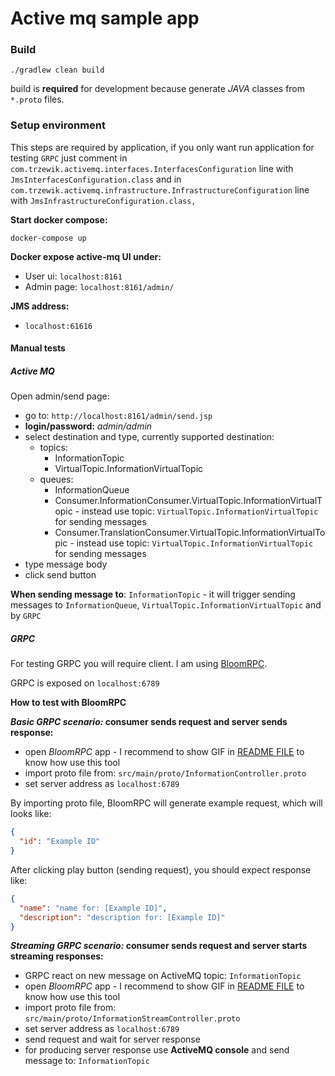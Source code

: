# Active mq sample app

### Build
```shell script
./gradlew clean build
```
build is **required** for development because generate *JAVA* classes from `*.proto` files.

### Setup environment

This steps are required by application, if you only want run application for testing `GRPC` just comment in `com.trzewik.activemq.interfaces.InterfacesConfiguration`
line with `JmsInterfacesConfiguration.class` and in `com.trzewik.activemq.infrastructure.InfrastructureConfiguration` line with `JmsInfrastructureConfiguration.class,`

**Start docker compose:**
```shell script
docker-compose up
```
**Docker expose active-mq UI under:**
- User ui: `localhost:8161`
- Admin page: `localhost:8161/admin/`

**JMS address:**
- `localhost:61616`

#### Manual tests

##### Active MQ
Open admin/send page:
- go to: `http://localhost:8161/admin/send.jsp`
- **login/password:** _admin/admin_
- select destination and type, currently supported destination:
    * topics:
        * InformationTopic
        * VirtualTopic.InformationVirtualTopic
    * queues:
        * InformationQueue
        * Consumer.InformationConsumer.VirtualTopic.InformationVirtualTopic - instead use topic: `VirtualTopic.InformationVirtualTopic` for sending messages
        * Consumer.TranslationConsumer.VirtualTopic.InformationVirtualTopic - instead use topic: `VirtualTopic.InformationVirtualTopic` for sending messages
- type message body
- click send button

**When sending message to**: `InformationTopic` - it will trigger sending messages to `InformationQueue`, `VirtualTopic.InformationVirtualTopic` and by `GRPC`

##### GRPC

For testing GRPC you will require client. I am using [BloomRPC](https://github.com/uw-labs/bloomrpc/releases).

GRPC is exposed on `localhost:6789`

**How to test with BloomRPC**

***Basic GRPC scenario:* consumer sends request and server sends response:**
- open *BloomRPC* app - I recommend to show GIF in [README FILE](https://github.com/uw-labs/bloomrpc) to know how use this tool
- import proto file from: `src/main/proto/InformationController.proto`
- set server address as `localhost:6789`

By importing proto file, BloomRPC will generate example request, which will looks like:
```json
{
  "id": "Example ID"
}
```

After clicking play button (sending request), you should expect response like:
```json
{
  "name": "name for: [Example ID]",
  "description": "description for: [Example ID]"
}
```

***Streaming GRPC scenario:* consumer sends request and server starts streaming responses:**

- GRPC react on new message on ActiveMQ topic: `InformationTopic`
- open *BloomRPC* app - I recommend to show GIF in [README FILE](https://github.com/uw-labs/bloomrpc) to know how use this tool
- import proto file from: `src/main/proto/InformationStreamController.proto`
- set server address as `localhost:6789`
- send request and wait for server response
- for producing server response use **ActiveMQ console** and send message to: `InformationTopic`


